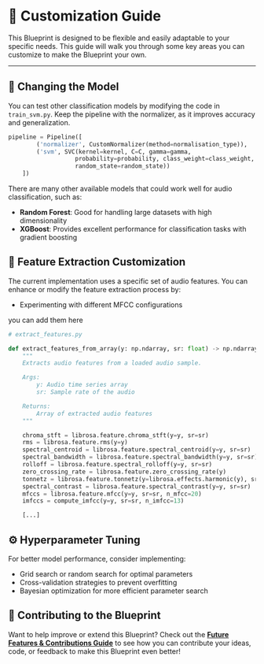 # 🎨 **Customization Guide**

This Blueprint is designed to be flexible and easily adaptable to your specific needs. This guide will walk you through some key areas you can customize to make the Blueprint your own.

---

## 🧠 **Changing the Model**

You can test other classification models by modifying the code in `train_svm.py`. Keep the pipeline with the normalizer, as it improves accuracy and generalization.

```python
pipeline = Pipeline([
        ('normalizer', CustomNormalizer(method=normalisation_type)),
        ('svm', SVC(kernel=kernel, C=C, gamma=gamma,
                   probability=probability, class_weight=class_weight,
                   random_state=random_state))
    ])
```

There are many other available models that could work well for audio classification, such as:

- **Random Forest**: Good for handling large datasets with high dimensionality
- **XGBoost**: Provides excellent performance for classification tasks with gradient boosting

## 🎵 **Feature Extraction Customization**

The current implementation uses a specific set of audio features. You can enhance or modify the feature extraction process by:

- Experimenting with different MFCC configurations

you can add them here

```python
# extract_features.py

def extract_features_from_array(y: np.ndarray, sr: float) -> np.ndarray:
    """
    Extracts audio features from a loaded audio sample.

    Args:
        y: Audio time series array
        sr: Sample rate of the audio

    Returns:
        Array of extracted audio features
    """

    chroma_stft = librosa.feature.chroma_stft(y=y, sr=sr)
    rms = librosa.feature.rms(y=y)
    spectral_centroid = librosa.feature.spectral_centroid(y=y, sr=sr)
    spectral_bandwidth = librosa.feature.spectral_bandwidth(y=y, sr=sr)
    rolloff = librosa.feature.spectral_rolloff(y=y, sr=sr)
    zero_crossing_rate = librosa.feature.zero_crossing_rate(y)
    tonnetz = librosa.feature.tonnetz(y=librosa.effects.harmonic(y), sr=sr)
    spectral_contrast = librosa.feature.spectral_contrast(y=y, sr=sr)
    mfccs = librosa.feature.mfcc(y=y, sr=sr, n_mfcc=20)
    imfccs = compute_imfcc(y=y, sr=sr, n_imfcc=13)

    [...]
```

## ⚙️ **Hyperparameter Tuning**

For better model performance, consider implementing:

- Grid search or random search for optimal parameters
- Cross-validation strategies to prevent overfitting
- Bayesian optimization for more efficient parameter search

## 🤝 **Contributing to the Blueprint**

Want to help improve or extend this Blueprint? Check out the **[Future Features & Contributions Guide](future-features-contributions.md)** to see how you can contribute your ideas, code, or feedback to make this Blueprint even better!
